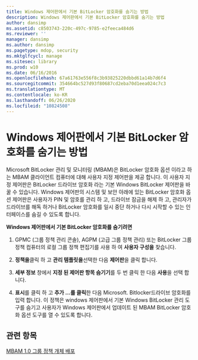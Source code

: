 ```yaml
---
title: Windows 제어판에서 기본 BitLocker 암호화를 숨기는 방법
description: Windows 제어판에서 기본 BitLocker 암호화를 숨기는 방법
author: dansimp
ms.assetid: c8503743-220c-497c-9785-e2feeca484d6
ms.reviewer: ''
manager: dansimp
ms.author: dansimp
ms.pagetype: mdop, security
ms.mktglfcycl: manage
ms.sitesec: library
ms.prod: w10
ms.date: 06/16/2016
ms.openlocfilehash: 67a61763e556f8c3b93825220dbbd61a14b7d6f4
ms.sourcegitcommit: 354664bc527d93f80687cd2eba70d1eea024c7c3
ms.translationtype: MT
ms.contentlocale: ko-KR
ms.lasthandoff: 06/26/2020
ms.locfileid: "10824508"
---
```

# Windows 제어판에서 기본 BitLocker 암호화를 숨기는 방법


Microsoft BitLocker 관리 및 모니터링 (MBAM)은 BitLocker 암호화 옵션 이라고 하는 MBAM 클라이언트 컴퓨터에 대해 사용자 지정 제어판을 제공 합니다. 이 사용자 지정 제어판은 BitLocker 드라이브 암호화 라는 기본 Windows BitLocker 제어판을 바꿀 수 있습니다. Windows 제어판의 시스템 및 보안 아래에 있는 BitLocker 암호화 옵션 제어판은 사용자가 PIN 및 암호를 관리 하 고, 드라이브 잠금을 해제 하 고, 관리자가 드라이브를 해독 하거나 BitLocker 암호화를 일시 중단 하거나 다시 시작할 수 있는 인터페이스를 숨길 수 있도록 합니다.

**Windows 제어판에서 기본 BitLocker 암호화를 숨기려면**

1.  GPMC (그룹 정책 관리 콘솔), AGPM (고급 그룹 정책 관리) 또는 BitLocker 그룹 정책 컴퓨터의 로컬 그룹 정책 편집기를 사용 하 여 **사용자 구성을** 찾습니다.

2.  **정책을**클릭 하 고 **관리 템플릿을**선택한 다음 **제어판**을 클릭 합니다.

3.  **세부 정보** 창에서 **지정 된 제어판 항목 숨기기**를 두 번 클릭 한 다음 **사용**을 선택 합니다.

4.  **표시**를 클릭 하 고 **추가 ...를 클릭**한 다음 Microsoft. Bitlocker드라이브 암호화를 입력 합니다. 이 정책은 windows 제어판에서 기본 Windows BitLocker 관리 도구를 숨기고 사용자가 Windows 제어판에서 업데이트 된 MBAM BitLocker 암호화 옵션 도구를 열 수 있도록 합니다.

## 관련 항목


[MBAM 1.0 그룹 정책 개체 배포](deploying-mbam-10-group-policy-objects.md)

 

 





